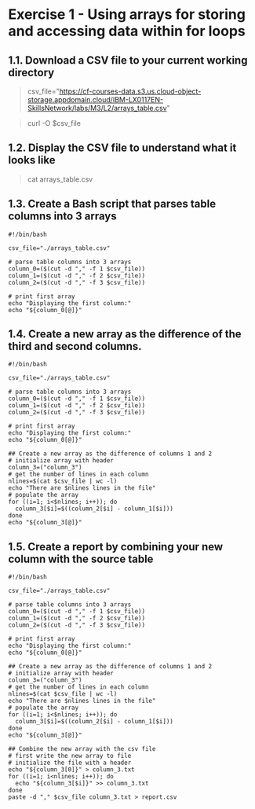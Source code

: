 # Exercise 1 - Using arrays for storing and accessing data within for loops

## 1.1. Download a CSV file to your current working directory

> csv_file="https://cf-courses-data.s3.us.cloud-object-storage.appdomain.cloud/IBM-LX0117EN-SkillsNetwork/labs/M3/L2/arrays_table.csv"

> curl -O $csv_file

## 1.2. Display the CSV file to understand what it looks like

> cat arrays_table.csv

## 1.3. Create a Bash script that parses table columns into 3 arrays

```shell
#!/bin/bash

csv_file="./arrays_table.csv"

# parse table columns into 3 arrays
column_0=($(cut -d "," -f 1 $csv_file))
column_1=($(cut -d "," -f 2 $csv_file))
column_2=($(cut -d "," -f 3 $csv_file))

# print first array
echo "Displaying the first column:"
echo "${column_0[@]}"
```

## 1.4. Create a new array as the difference of the third and second columns.

```shell
#!/bin/bash

csv_file="./arrays_table.csv"

# parse table columns into 3 arrays
column_0=($(cut -d "," -f 1 $csv_file))
column_1=($(cut -d "," -f 2 $csv_file))
column_2=($(cut -d "," -f 3 $csv_file))

# print first array
echo "Displaying the first column:"
echo "${column_0[@]}"

## Create a new array as the difference of columns 1 and 2
# initialize array with header
column_3=("column_3")
# get the number of lines in each column
nlines=$(cat $csv_file | wc -l)
echo "There are $nlines lines in the file"
# populate the array
for ((i=1; i<$nlines; i++)); do
  column_3[$i]=$((column_2[$i] - column_1[$i]))
done
echo "${column_3[@]}"
```

## 1.5. Create a report by combining your new column with the source table

```shell
#!/bin/bash

csv_file="./arrays_table.csv"

# parse table columns into 3 arrays
column_0=($(cut -d "," -f 1 $csv_file))
column_1=($(cut -d "," -f 2 $csv_file))
column_2=($(cut -d "," -f 3 $csv_file))

# print first array
echo "Displaying the first column:"
echo "${column_0[@]}"

## Create a new array as the difference of columns 1 and 2
# initialize array with header
column_3=("column_3")
# get the number of lines in each column
nlines=$(cat $csv_file | wc -l)
echo "There are $nlines lines in the file"
# populate the array
for ((i=1; i<$nlines; i++)); do
  column_3[$i]=$((column_2[$i] - column_1[$i]))
done
echo "${column_3[@]}"

## Combine the new array with the csv file
# first write the new array to file
# initialize the file with a header
echo "${column_3[0]}" > column_3.txt
for ((i=1; i<nlines; i++)); do
  echo "${column_3[$i]}" >> column_3.txt
done
paste -d "," $csv_file column_3.txt > report.csv
```

